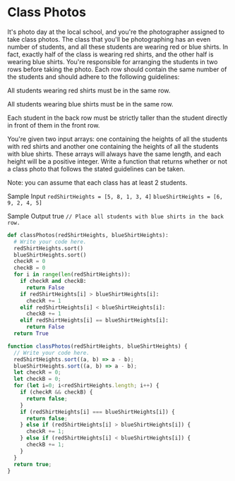 # Class Photos

  It's photo day at the local school, and you're the photographer assigned to
  take class photos. The class that you'll be photographing has an even number
  of students, and all these students are wearing red or blue shirts. In fact,
  exactly half of the class is wearing red shirts, and the other half is wearing
  blue shirts. You're responsible for arranging the students in two rows before
  taking the photo. Each row should contain the same number of the students and
  should adhere to the following guidelines:
  
  All students wearing red shirts must be in the same row.
  
  All students wearing blue shirts must be in the same row.
  
  Each student in the back row must be strictly taller than the student
  directly in front of them in the front row.
  
  You're given two input arrays: one containing the heights of all the students
  with red shirts and another one containing the heights of all the students
  with blue shirts. These arrays will always have the same length, and each
  height will be a positive integer. Write a function that returns whether or
  not a class photo that follows the stated guidelines can be taken.
  
  Note: you can assume that each class has at least 2 students.
  
  Sample Input
  ```redShirtHeights = [5, 8, 1, 3, 4]```
  ```blueShirtHeights = [6, 9, 2, 4, 5]```
  
  Sample Output
  true
  ```// Place all students with blue shirts in the back row.```
```python
def classPhotos(redShirtHeights, blueShirtHeights):
  # Write your code here.
  redShirtHeights.sort()
  blueShirtHeights.sort()
  checkR = 0
  checkB = 0
  for i in range(len(redShirtHeights)):
    if checkR and checkB:
      return False
    if redShirtHeights[i] > blueShirtHeights[i]:
      checkR += 1
    elif redShirtHeights[i] < blueShirtHeights[i]:
      checkB += 1
    elif redShirtHeights[i] == blueShirtHeights[i]:
      return False
  return True
```
```javascript
function classPhotos(redShirtHeights, blueShirtHeights) {
  // Write your code here.
  redShirtHeights.sort((a, b) => a - b);
  blueShirtHeights.sort((a, b) => a - b);
  let checkR = 0;
  let checkB = 0;
  for (let i=0; i<redShirtHeights.length; i++) {
    if (checkR && checkB) {
      return false;
    }
    if (redShirtHeights[i] === blueShirtHeights[i]) {
      return false;
    } else if (redShirtHeights[i] > blueShirtHeights[i]) {
      checkR += 1;
    } else if (redShirtHeights[i] < blueShirtHeights[i]) {
      checkB += 1;
    }
  }
  return true;
}
```

